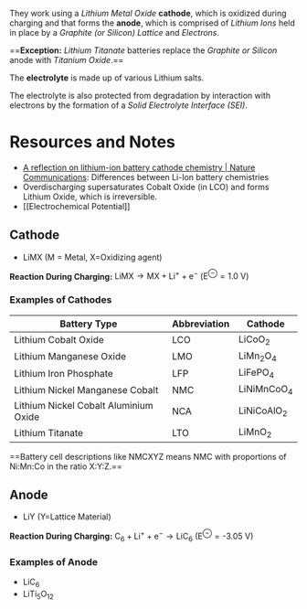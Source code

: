 They work using a *Lithium Metal Oxide* **cathode**, which is oxidized during charging and that forms the **anode**, which is comprised of *Lithium Ions* held in place by a *Graphite (or Silicon) Lattice* and *Electrons*.

==**Exception:** *Lithium Titanate* batteries replace the *Graphite or Silicon* anode with *Titanium Oxide*.==

The **electrolyte** is made up of various Lithium salts.

The electrolyte is also protected from degradation by interaction with electrons by the formation of a *Solid Electrolyte Interface (SEI)*.
# Resources and Notes
- [A reflection on lithium-ion battery cathode chemistry | Nature Communications](https://www.nature.com/articles/s41467-020-15355-0): Differences between Li-Ion battery chemistries
- Overdischarging supersaturates Cobalt Oxide (in LCO) and forms Lithium Oxide, which is irreversible.
- [[Electrochemical Potential]]
## Cathode
- $\text{LiMX}$ (M = Metal, X=Oxidizing agent)

**Reaction During Charging:**
$\text{LiMX} \rightarrow \text{MX} + \text{Li}^+ + \text{e}^-$ ($\text{E}^\ominus = \text{1.0 V}$)
### Examples of Cathodes
| Battery Type | Abbreviation | Cathode |
| --- | --- | --- |
| Lithium Cobalt Oxide | LCO | $\text{LiCoO}_2$ |
| Lithium Manganese Oxide | LMO | $\text{LiMn}_2\text{O}_4$ |
| Lithium Iron Phosphate | LFP | $\text{LiFePO}_4$ |
| Lithium Nickel Manganese Cobalt | NMC | $\text{LiNiMnCoO}_4$ |
| Lithium Nickel Cobalt Aluminium Oxide | NCA | $\text{LiNiCoAlO}_2$ |
| Lithium Titanate | LTO | $\text{LiMnO}_2$ |
==Battery cell descriptions like NMCXYZ means NMC with proportions of Ni:Mn:Co in the ratio X:Y:Z.==
## Anode
- $\text{LiY}$ (Y=Lattice Material)

**Reaction During Charging:**
$\text{C}_6 + \text{Li}^+ + \text{e}^- \rightarrow \text{LiC}_6$ ($\text{E}^\ominus = \text{-3.05 V}$)
### Examples of Anode
- $\text{LiC}_6$
- $\text{LiTi}_5\text{O}_{12}$ 